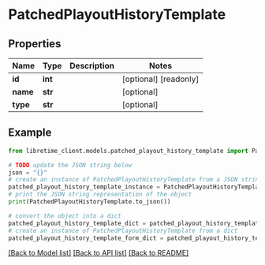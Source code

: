 # PatchedPlayoutHistoryTemplate


## Properties

Name | Type | Description | Notes
------------ | ------------- | ------------- | -------------
**id** | **int** |  | [optional] [readonly] 
**name** | **str** |  | [optional] 
**type** | **str** |  | [optional] 

## Example

```python
from libretime_client.models.patched_playout_history_template import PatchedPlayoutHistoryTemplate

# TODO update the JSON string below
json = "{}"
# create an instance of PatchedPlayoutHistoryTemplate from a JSON string
patched_playout_history_template_instance = PatchedPlayoutHistoryTemplate.from_json(json)
# print the JSON string representation of the object
print(PatchedPlayoutHistoryTemplate.to_json())

# convert the object into a dict
patched_playout_history_template_dict = patched_playout_history_template_instance.to_dict()
# create an instance of PatchedPlayoutHistoryTemplate from a dict
patched_playout_history_template_form_dict = patched_playout_history_template.from_dict(patched_playout_history_template_dict)
```
[[Back to Model list]](../README.md#documentation-for-models) [[Back to API list]](../README.md#documentation-for-api-endpoints) [[Back to README]](../README.md)


